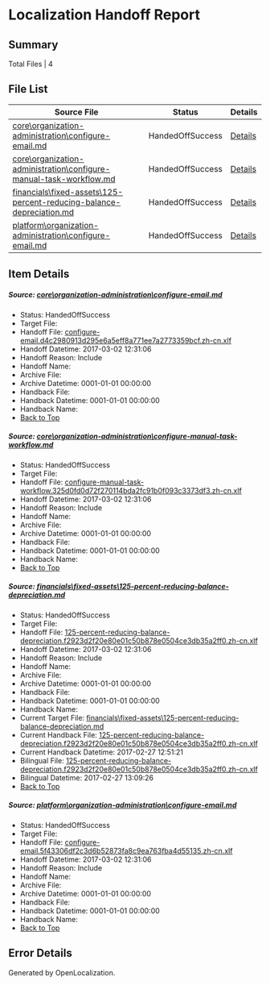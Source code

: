 # <a name='report-top'></a> Localization Handoff Report

## Summary
 Total Files | 4

## File List
 Source File | Status | Details 
 ----------- | ------ | ------- 
 [core\organization-administration\configure-email.md](https://github.com/OpenLocalizationTestOrg/AX-Docs-Sandbox/blob/996e8ca38941025ad40431bfdd9b6fc1ae2136d0/core/organization-administration/configure-email.md) | HandedOffSuccess | [Details](#eb6a149a8d49c1d60d55d56d8d1ffc67e57218cd106)
 [core\organization-administration\configure-manual-task-workflow.md](https://github.com/OpenLocalizationTestOrg/AX-Docs-Sandbox/blob/996e8ca38941025ad40431bfdd9b6fc1ae2136d0/core/organization-administration/configure-manual-task-workflow.md) | HandedOffSuccess | [Details](#c6d328ddb1b773ac77f7f6c6bd286c7d5c2e1af2109)
 [financials\fixed-assets\125-percent-reducing-balance-depreciation.md](https://github.com/OpenLocalizationTestOrg/AX-Docs-Sandbox/blob/996e8ca38941025ad40431bfdd9b6fc1ae2136d0/financials/fixed-assets/125-percent-reducing-balance-depreciation.md) | HandedOffSuccess | [Details](#3bfb270f4fb9df0e5767a907abe5bf549aad420c2813)
 [platform\organization-administration\configure-email.md](https://github.com/OpenLocalizationTestOrg/AX-Docs-Sandbox/blob/edc285a85e478df495bc355c7916f71437703bb4/platform/organization-administration/configure-email.md) | HandedOffSuccess | [Details](#77a1e2f40f125794719fc56241ab1525496b15435116)

## Item Details
##### <a name='eb6a149a8d49c1d60d55d56d8d1ffc67e57218cd106'></a> Source: [core\organization-administration\configure-email.md](https://github.com/OpenLocalizationTestOrg/AX-Docs-Sandbox/blob/996e8ca38941025ad40431bfdd9b6fc1ae2136d0/core/organization-administration/configure-email.md)
* Status: HandedOffSuccess
* Target File: 
* Handoff File: [configure-email.d4c2980913d295e6a5eff8a771ee7a2773359bcf.zh-cn.xlf](https://github.com/OpenLocalizationTestOrg/AX-Docs-Sandbox.handoff/blob/5a54076e284f1a36646cc268c47153962835d7b5/ol-handoff/OpenLocalizationTestOrg/AX-Docs-Sandbox.zh-cn/master/do-not-translate/configure-email.d4c2980913d295e6a5eff8a771ee7a2773359bcf.zh-cn.xlf)
* Handoff Datetime: 2017-03-02 12:31:06
* Handoff Reason: Include
* Handoff Name: 
* Archive File: 
* Archive Datetime: 0001-01-01 00:00:00
* Handback File: 
* Handback Datetime: 0001-01-01 00:00:00
* Handback Name: 
* [Back to Top](#report-top)

##### <a name='c6d328ddb1b773ac77f7f6c6bd286c7d5c2e1af2109'></a> Source: [core\organization-administration\configure-manual-task-workflow.md](https://github.com/OpenLocalizationTestOrg/AX-Docs-Sandbox/blob/996e8ca38941025ad40431bfdd9b6fc1ae2136d0/core/organization-administration/configure-manual-task-workflow.md)
* Status: HandedOffSuccess
* Target File: 
* Handoff File: [configure-manual-task-workflow.325d0fd0d72f270114bda2fc91b0f093c3373df3.zh-cn.xlf](https://github.com/OpenLocalizationTestOrg/AX-Docs-Sandbox.handoff/blob/5a54076e284f1a36646cc268c47153962835d7b5/ol-handoff/OpenLocalizationTestOrg/AX-Docs-Sandbox.zh-cn/master/basic/configure-manual-task-workflow.325d0fd0d72f270114bda2fc91b0f093c3373df3.zh-cn.xlf)
* Handoff Datetime: 2017-03-02 12:31:06
* Handoff Reason: Include
* Handoff Name: 
* Archive File: 
* Archive Datetime: 0001-01-01 00:00:00
* Handback File: 
* Handback Datetime: 0001-01-01 00:00:00
* Handback Name: 
* [Back to Top](#report-top)

##### <a name='3bfb270f4fb9df0e5767a907abe5bf549aad420c2813'></a> Source: [financials\fixed-assets\125-percent-reducing-balance-depreciation.md](https://github.com/OpenLocalizationTestOrg/AX-Docs-Sandbox/blob/996e8ca38941025ad40431bfdd9b6fc1ae2136d0/financials/fixed-assets/125-percent-reducing-balance-depreciation.md)
* Status: HandedOffSuccess
* Target File: 
* Handoff File: [125-percent-reducing-balance-depreciation.f2923d2f20e80e01c50b878e0504ce3db35a2ff0.zh-cn.xlf](https://github.com/OpenLocalizationTestOrg/AX-Docs-Sandbox.handoff/blob/5a54076e284f1a36646cc268c47153962835d7b5/ol-handoff/OpenLocalizationTestOrg/AX-Docs-Sandbox.zh-cn/master/basic/125-percent-reducing-balance-depreciation.f2923d2f20e80e01c50b878e0504ce3db35a2ff0.zh-cn.xlf)
* Handoff Datetime: 2017-03-02 12:31:06
* Handoff Reason: Include
* Handoff Name: 
* Archive File: 
* Archive Datetime: 0001-01-01 00:00:00
* Handback File: 
* Handback Datetime: 0001-01-01 00:00:00
* Handback Name: 
* Current Target File: [financials\fixed-assets\125-percent-reducing-balance-depreciation.md](https://github.com/OpenLocalizationTestOrg/AX-Docs-Sandbox.zh-cn/blob/31830cdce39c57d5f115316ff1e540b7fae8106c/financials/fixed-assets/125-percent-reducing-balance-depreciation.md)
* Current Handback File: [125-percent-reducing-balance-depreciation.f2923d2f20e80e01c50b878e0504ce3db35a2ff0.zh-cn.xlf](https://github.com/OpenLocalizationTestOrg/AX-Docs-Sandbox.handback/blob/da589faaf23f26ff36926edd62cfa04d31c36b71/ol-handback/OpenLocalizationTestOrg/AX-Docs-Sandbox.zh-cn/master/basic/125-percent-reducing-balance-depreciation.f2923d2f20e80e01c50b878e0504ce3db35a2ff0.zh-cn.xlf)
* Current Handback Datetime: 2017-02-27 12:51:21
* Bilingual File: [125-percent-reducing-balance-depreciation.f2923d2f20e80e01c50b878e0504ce3db35a2ff0.zh-cn.xlf](https://github.com/OpenLocalizationTestOrg/AX-Docs-Sandbox.handback/blob/da589faaf23f26ff36926edd62cfa04d31c36b71/ol-handback/OpenLocalizationTestOrg/AX-Docs-Sandbox.zh-cn/master/basic/125-percent-reducing-balance-depreciation.f2923d2f20e80e01c50b878e0504ce3db35a2ff0.zh-cn.xlf)
* Bilingual Datetime: 2017-02-27 13:09:26
* [Back to Top](#report-top)

##### <a name='77a1e2f40f125794719fc56241ab1525496b15435116'></a> Source: [platform\organization-administration\configure-email.md](https://github.com/OpenLocalizationTestOrg/AX-Docs-Sandbox/blob/edc285a85e478df495bc355c7916f71437703bb4/platform/organization-administration/configure-email.md)
* Status: HandedOffSuccess
* Target File: 
* Handoff File: [configure-email.5f43306df2c3d6b52873fa8c9ea763fba4d55135.zh-cn.xlf](https://github.com/OpenLocalizationTestOrg/AX-Docs-Sandbox.handoff/blob/5a54076e284f1a36646cc268c47153962835d7b5/ol-handoff/OpenLocalizationTestOrg/AX-Docs-Sandbox.zh-cn/master/do-not-translate/configure-email.5f43306df2c3d6b52873fa8c9ea763fba4d55135.zh-cn.xlf)
* Handoff Datetime: 2017-03-02 12:31:06
* Handoff Reason: Include
* Handoff Name: 
* Archive File: 
* Archive Datetime: 0001-01-01 00:00:00
* Handback File: 
* Handback Datetime: 0001-01-01 00:00:00
* Handback Name: 
* [Back to Top](#report-top)


## Error Details

Generated by OpenLocalization.
